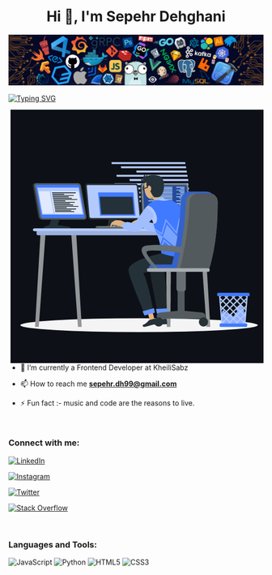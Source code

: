 <h1 align="center">Hi 👾, I'm Sepehr Dehghani</h1>

![Github Banner](https://github.com/sepehr-dh99/sepehr-dh99/blob/master/assets/banner.png)

[![Typing SVG](https://readme-typing-svg.herokuapp.com?color=%230E99D2&center=true&vCenter=true&width=200&height=30&lines=Software+Engineer)](https://git.io/typing-svg)


<p><img align="right" src="https://github.com/sepehr-dh99/sepehr-dh99/blob/master/assets/animation_500_kxa883sd.gif" alt="sepehr" /></p>


- 🌱 I’m currently a Frontend Developer at KheiliSabz

- 📫 How to reach me **sepehr.dh99@gmail.com**

- ⚡ Fun fact :- music and code are the reasons to live.

<br>

<h3 align="left">Connect with me:</h3>
<p align="left">
  <a href="https://www.linkedin.com/in/sepehr-dehghani/" target="blank">

  ![LinkedIn](https://img.shields.io/badge/LinkedIn-0077B5?style=flat-square&logo=linkedin&logoColor=white)
  </a>
  <a href="https://instagram.com/sepehr.develop?utm_medium=copy_link" target="blank">
  
  ![Instagram](https://img.shields.io/badge/Instagram-E4405F?style=flat-square&logo=instagram&logoColor=white)
  </a>
  <a href="https://twitter.com/sep4everr" target="blank">
  
  ![Twitter](https://img.shields.io/badge/Twitter-1DA1F2?style=flat-square&logo=twitter&logoColor=white)
  </a>
  <a href="https://stackoverflow.com/users/14765965/sepehr-dehghani" target="blank">
  
  ![Stack Overflow](https://img.shields.io/badge/Stack_Overflow-FE7A16?style=flat-square&logo=stack-overflow&logoColor=white)
  </a>
</p>

<br>

<h3 align="left">Languages and Tools:</h3>
<p align="left">

![JavaScript](https://img.shields.io/badge/-JavaScript-black?style=flat-square&logo=javascript)
![Python](https://img.shields.io/badge/Python-14354C?style=flat-square&logo=python&logoColor=white)
![HTML5](https://img.shields.io/badge/HTML5-E34F26?style=flat-square&logo=html5&logoColor=white)
![CSS3](https://img.shields.io/badge/CSS3-1572B6?style=flat-square&logo=css3&logoColor=white)
</p>

<br>